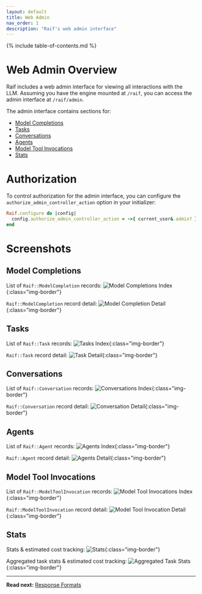 ```yaml
---
layout: default
title: Web Admin
nav_order: 1
description: "Raif's web admin interface"
---
```


{% include table-of-contents.md %}

# Web Admin Overview

Raif includes a web admin interface for viewing all interactions with the LLM. Assuming you have the engine mounted at `/raif`, you can access the admin interface at `/raif/admin`.

The admin interface contains sections for:
- [Model Completions](#model-completions)
- [Tasks](#tasks)
- [Conversations](#conversations)
- [Agents](#agents)
- [Model Tool Invocations](#model-tool-invocations)
- [Stats](#stats)

# Authorization

To control authorization for the admin interface, you can configure the `authorize_admin_controller_action` option in your initializer:

```ruby
Raif.configure do |config|
  config.authorize_admin_controller_action = ->{ current_user&.admin? }
end
```

# Screenshots
## Model Completions

List of `Raif::ModelCompletion` records:
![Model Completions Index](../assets/images/screenshots/admin-model-completions-index.png){:class="img-border"}

`Raif::ModelCompletion` record detail:
![Model Completion Detail](../assets/images/screenshots/admin-model-completion-show.png){:class="img-border"}

## Tasks

List of `Raif::Task` records:
![Tasks Index](../assets/images/screenshots/admin-tasks-index.png){:class="img-border"}

`Raif::Task` record detail:
![Task Detail](../assets/images/screenshots/admin-tasks-show.png){:class="img-border"}

## Conversations

List of `Raif::Conversation` records:
![Conversations Index](../assets/images/screenshots/admin-conversations-index.png){:class="img-border"}

`Raif::Conversation` record detail:
![Conversation Detail](../assets/images/screenshots/admin-conversation-show.png){:class="img-border"}

## Agents

List of `Raif::Agent` records:
![Agents Index](../assets/images/screenshots/admin-agents-index.png){:class="img-border"}

`Raif::Agent` record detail:
![Agents Detail](../assets/images/screenshots/admin-agents-show.png){:class="img-border"}

## Model Tool Invocations

List of `Raif::ModelToolInvocation` records:
![Model Tool Invocations Index](../assets/images/screenshots/admin-model-tool-invocations-index.png){:class="img-border"}

`Raif::ModelToolInvocation` record detail:
![Model Tool Invocation Detail](../assets/images/screenshots/admin-model-tool-invocation-show.png){:class="img-border"}

## Stats

Stats & estimated cost tracking:
![Stats](../assets/images/screenshots/admin-stats.png){:class="img-border"}

Aggregated task stats & estimated cost tracking:
![Aggregated Task Stats](../assets/images/screenshots/admin-stats-tasks.png){:class="img-border"}

---

**Read next:** [Response Formats](response_formats)